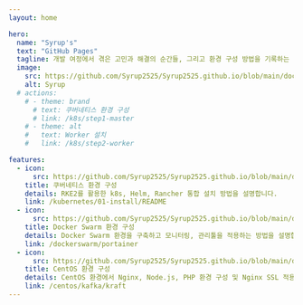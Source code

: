 ```yaml
---
layout: home

hero:
  name: "Syrup's"
  text: "GitHub Pages"
  tagline: 개발 여정에서 겪은 고민과 해결의 순간들, 그리고 환경 구성 방법을 기록하는 공간
  image:
    src: https://github.com/Syrup2525/Syrup2525.github.io/blob/main/docs/images/logo_circle.png?raw=true
    alt: Syrup
  # actions:
    # - theme: brand
      # text: 쿠버네티스 환경 구성
      # link: /k8s/step1-master
    # - theme: alt
    #   text: Worker 설치
    #   link: /k8s/step2-worker

features:
  - icon:
      src: https://github.com/Syrup2525/Syrup2525.github.io/blob/main/docs/images/kubernetes_logo.png?raw=true
    title: 쿠버네티스 환경 구성
    details: RKE2를 활용한 k8s, Helm, Rancher 통합 설치 방법을 설명합니다.
    link: /kubernetes/01-install/README
  - icon:
      src: https://github.com/Syrup2525/Syrup2525.github.io/blob/main/docs/images/dockerswarm_logo.png?raw=true
    title: Docker Swarm 환경 구성
    details: Docker Swarm 환경을 구축하고 모니터링, 관리툴을 적용하는 방법을 설명합니다.
    link: /dockerswarm/portainer
  - icon:
      src: https://github.com/Syrup2525/Syrup2525.github.io/blob/main/docs/images/centos_logo.png?raw=true
    title: CentOS 환경 구성
    details: CentOS 환경에서 Nginx, Node.js, PHP 환경 구성 및 Nginx SSL 적용 방법을 설명합니다.
    link: /centos/kafka/kraft
---
```

